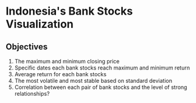 # Indonesia's Bank Stocks Visualization


## Objectives
1. The maximum and minimum closing price
2. Specific dates each bank stocks reach maximum and minimum return
3. Average return for each bank stocks
4. The most volatile and most stable based on standard deviation
5. Correlation between each pair of bank stocks and the level of strong relationships?

